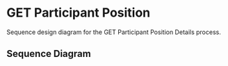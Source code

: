 # GET Participant Position

Sequence design diagram for the GET Participant Position Details process.

## Sequence Diagram

